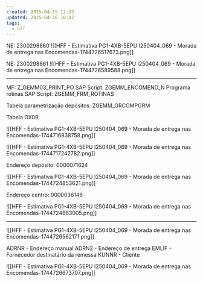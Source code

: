```yaml
---
created: 2025-04-15 12:33
updated: 2025-04-16 10:02
tags:
  - hff
---
```

NE: 2300298660
![[HFF - Estimativa PG1-4XB-5EPU I250404_069 -  Morada de entrega nas Encomendas-1744726517673.png]]

NE: 2300298661
![[HFF - Estimativa PG1-4XB-5EPU I250404_069 -  Morada de entrega nas Encomendas-1744726589588.png]]


---


MF: Z_GEMM03_PRINT_PO
SAP Script: ZGEMM_ENCOMEND_N
Programa rotinas SAP Script: ZGEMM_FRM_ROTINAS

Tabela parametrização depósitos: ZGEMM_GRCOMPGRM

Tabela OX09:

![[HFF - Estimativa PG1-4XB-5EPU I250404_069 -  Morada de entrega nas Encomendas-1744716838758.png]]



![[HFF - Estimativa PG1-4XB-5EPU I250404_069 -  Morada de entrega nas Encomendas-1744717242782.png]]



Endereço depósito: 0000071624

![[HFF - Estimativa PG1-4XB-5EPU I250404_069 -  Morada de entrega nas Encomendas-1744724853621.png]]


Endereço centro: 0000036146

![[HFF - Estimativa PG1-4XB-5EPU I250404_069 -  Morada de entrega nas Encomendas-1744724883005.png]]


---

![[HFF - Estimativa PG1-4XB-5EPU I250404_069 -  Morada de entrega nas Encomendas-1744726562171.png]]


ADRNR - Endereço manual
ADRN2 - Endereço de entrega
EMLIF - Fornecedor destinatário da remessa
KUNNR - Cliente

![[HFF - Estimativa PG1-4XB-5EPU I250404_069 -  Morada de entrega nas Encomendas-1744726673707.png]]

